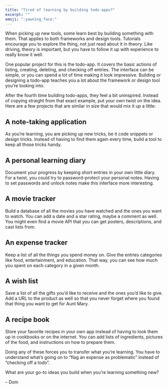 ```yaml
---
title: "Tired of learning by building todo-apps?"
excerpt: ""
emoji: ":yawning_face:"
---
```

When picking up new tools, some learn best by building something with them. That applies to both frameworks and design tools. Tutorials encourage you to explore the thing, not just read about it in theory. Like driving, theory is important, but you have to follow it up with experience to really know it well.

One popular project for this is the todo-app. It covers the basic actions of listing, creating, deleting, and checking off entries. The interface can be simple, or you can spend a lot of time making it look impressive. Building or designing a todo-app teaches you a lot about the framework or design tool you’re looking into.

After the fourth time building todo-apps, they feel a bit uninspired. Instead of copying straight from that exact example, put your own twist on the idea. Here are a few projects that are similar in size that would mix it up a little:


## A note-taking application

As you’re learning, you are picking up new tricks, be it code snippets or design tricks. Instead of having to find them again every time, build a tool to keep all those tricks handy.


## A personal learning diary

Document your progress by keeping short entries in your own little diary. For a twist, you could try to password-protect your personal notes. Having to set passwords and unlock notes make this interface more interesting.


## A movie tracker

Build a database of all the movies you have watched and the ones you want to watch. You can add a date and a star rating, maybe a comment as well. You might even find a movie API that you can get posters, descriptions, and cast lists from.


## An expense tracker

Keep a list of all the things you spend money on. Give the entries categories like food, entertainment, and education. That way, you can see how much you spent on each category in a given month.


## A wish list

Save a list of all the gifts you’d like to receive and the ones you’d like to give. Add a URL to the product as well so that you never forget where you found that thing you want to get for Aunt Mary.


## A recipe book

Store your favorite recipes in your own app instead of having to look them up in cookbooks or on the internet. You can add lists of ingredients, pictures of the food, and instructions on how to prepare them.


Doing any of these forces you to transfer what you’re learning. You have to understand what’s going on to “flag an expense as problematic” instead of “checking off a todo”.

What are your go-to ideas you build when you’re learning something new?

– Dom
